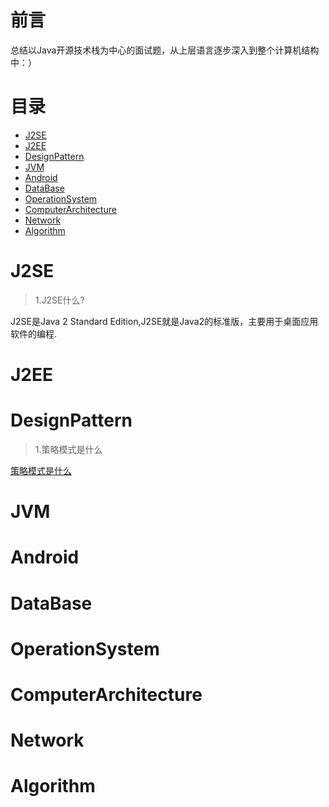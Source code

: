 # 前言
总结以Java开源技术栈为中心的面试题，从上层语言逐步深入到整个计算机结构中：）
# 目录
* [J2SE](#J2SE)
* [J2EE](#J2EE)
* [DesignPattern](#DesignPattern)
* [JVM](#JVM)
* [Android](#Android)
* [DataBase](#DataBase)
* [OperationSystem](#OperationSystem)
* [ComputerArchitecture](#ComputerArchitecture)
* [Network](#Network)
* [Algorithm](#algorithm)
# J2SE
> 1.J2SE什么?

J2SE是Java 2 Standard Edition,J2SE就是Java2的标准版，主要用于桌面应用软件的编程.


# J2EE
# DesignPattern
> 1.策略模式是什么

[策略模式是什么](https://github.com/StopWorld/StopInterview/tree/master/Design_Pattern/Strategy_Pattern)

# JVM
# Android
# DataBase
# OperationSystem
# ComputerArchitecture
# Network
# Algorithm